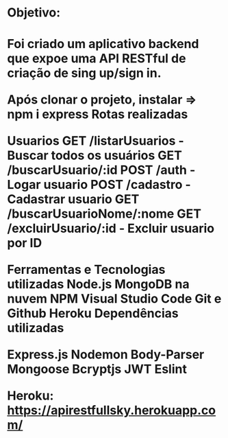 
<h1>Objetivo:<h1>
Foi criado um aplicativo backend que expoe uma API RESTful de criação de sing up/sign in.

Após clonar o projeto, instalar => npm i express
Rotas realizadas

Usuarios
GET /listarUsuarios - Buscar todos os usuários
GET /buscarUsuario/:id
POST /auth - Logar usuario
POST /cadastro - Cadastrar usuario
GET /buscarUsuarioNome/:nome
GET /excluirUsuario/:id - Excluir usuario por ID

Ferramentas e Tecnologias utilizadas
Node.js
MongoDB na nuvem
NPM
Visual Studio Code
Git e Github
Heroku
Dependências utilizadas

Express.js
Nodemon
Body-Parser
Mongoose
Bcryptjs
JWT
Eslint

Heroku: https://apirestfullsky.herokuapp.com/
